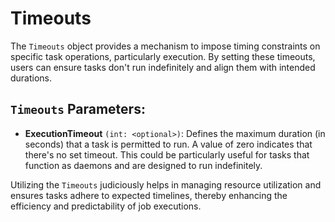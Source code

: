 # Timeouts

The `Timeouts` object provides a mechanism to impose timing constraints on specific task operations, particularly execution. By setting these timeouts, users can ensure tasks don't run indefinitely and align them with intended durations.

## `Timeouts` Parameters:

* **ExecutionTimeout** `(int: <optional>)`: Defines the maximum duration (in seconds) that a task is permitted to run. A value of zero indicates that there's no set timeout. This could be particularly useful for tasks that function as daemons and are designed to run indefinitely.

Utilizing the `Timeouts` judiciously helps in managing resource utilization and ensures tasks adhere to expected timelines, thereby enhancing the efficiency and predictability of job executions.

